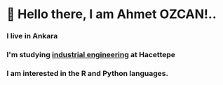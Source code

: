 # 👋 Hello there, I am Ahmet OZCAN!..
### I live in **Ankara**
### I'm studying [industrial engineering](https://ie.hacettepe.edu.tr/) at **Hacettepe**
### I am interested in **the R** and **Python** languages.

<!---
A-hmetOzcan/A-hmetOzcan is a ✨ special ✨ repository because its `README.md` (this file) appears on your GitHub profile.
You can click the Preview link to take a look at your changes.
--->
